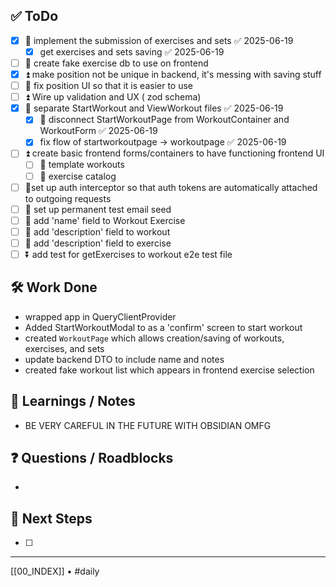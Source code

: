 ## ✅ ToDo
- [x] 🔺 implement the submission of exercises and sets ✅ 2025-06-19
	- [x] get exercises and sets saving ✅ 2025-06-19
- [ ]  🔺 create fake exercise db to use on frontend
- [x] ⏫ make position not be unique in backend, it's messing with saving stuff
- [ ] 🔼 fix position UI so that it is easier to use
- [ ] ⏫ Wire up validation and UX ( zod schema)
- [x] 🔺 separate StartWorkout and ViewWorkout files ✅ 2025-06-19
	- [x] 🔺 disconnect StartWorkoutPage from WorkoutContainer and WorkoutForm ✅ 2025-06-19
	- [x] fix flow of startworkoutpage -> workoutpage ✅ 2025-06-19
- [ ] ⏫ create basic frontend forms/containers to have functioning frontend UI
	- [ ] 🔼 template workouts
	- [ ] 🔼 exercise catalog
- [ ] 🔼set up auth interceptor so that auth tokens are automatically attached to outgoing requests
- [ ] 🔼 set up permanent test email seed
- [ ] 🔽 add 'name' field to Workout Exercise
- [ ] 🔽 add 'description' field to workout
- [ ] 🔽 add 'description' field to exercise
- [ ] ⏬ add test for getExercises to workout e2e test file

## 🛠️ Work Done
-  wrapped app in QueryClientProvider
- Added StartWorkoutModal to as a 'confirm' screen to start workout
- created `WorkoutPage` which allows creation/saving of workouts, exercises, and sets
- update backend DTO to include name and notes
- created fake workout list which appears in frontend exercise selection

## 🧠 Learnings / Notes
- BE VERY CAREFUL IN THE FUTURE WITH OBSIDIAN OMFG

## ❓ Questions / Roadblocks
- 

## 🔁 Next Steps
- [ ] 

---
[[00_INDEX]] • #daily
